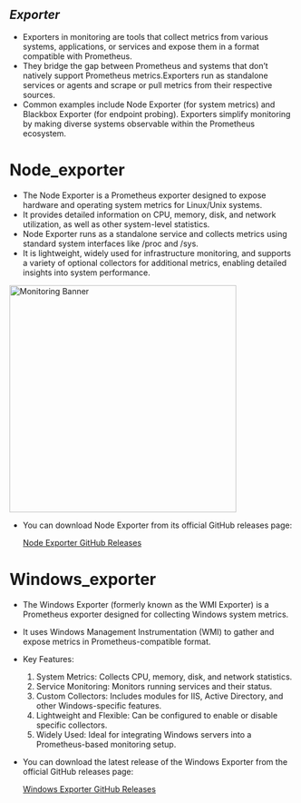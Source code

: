 ## *Exporter*
  - Exporters in monitoring are tools that collect metrics from various systems, applications, or services and expose them in a format compatible with Prometheus. 
  - They bridge the gap between Prometheus and systems that don’t natively support Prometheus metrics.Exporters run as standalone services or agents and scrape or pull metrics from their respective sources.
  - Common examples include Node Exporter (for system metrics) and Blackbox Exporter (for endpoint probing). Exporters simplify monitoring by making diverse systems observable within the Prometheus ecosystem.

# **Node_exporter**
  - The Node Exporter is a Prometheus exporter designed to expose hardware and operating system metrics for Linux/Unix systems.
  - It provides detailed information on CPU, memory, disk, and network utilization, as well as other system-level statistics.
  - Node Exporter runs as a standalone service and collects metrics using standard system interfaces like /proc and /sys.
  - It is lightweight, widely used for infrastructure monitoring, and supports a variety of optional collectors for additional metrics, enabling detailed insights into system performance.

<img align="left" src="https://miro.medium.com/v2/resize:fit:1200/1*3fz7PoCp6KzAlMPwqhtZVg.png" alt="Monitoring Banner" width="400"/>

<br clear="left"/>

  - You can download Node Exporter from its official GitHub releases page:

    [Node Exporter GitHub Releases](https://github.com/prometheus/node_exporter/releases)

# **Windows_exporter**
  - The Windows Exporter (formerly known as the WMI Exporter) is a Prometheus exporter designed for collecting Windows system metrics.
  - It uses Windows Management Instrumentation (WMI) to gather and expose metrics in Prometheus-compatible format.
  - Key Features:
      1. System Metrics: Collects CPU, memory, disk, and network statistics.
      2. Service Monitoring: Monitors running services and their status.
      3. Custom Collectors: Includes modules for IIS, Active Directory, and other Windows-specific features.
      4. Lightweight and Flexible: Can be configured to enable or disable specific collectors.
      5. Widely Used: Ideal for integrating Windows servers into a Prometheus-based monitoring setup.

  - You can download the latest release of the Windows Exporter from the official GitHub releases page:

    [Windows Exporter GitHub Releases](https://github.com/prometheus-community/windows_exporter/releases)
